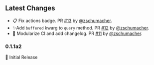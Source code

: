 
## Latest Changes

* 📋 Fix actions badge. PR [#13](https://github.com/zschumacher/pydapper/pull/13) by [@zschumacher](https://github.com/zschumacher).
* ✨Add `buffered` kwarg to `query` method. PR [#12](https://github.com/zschumacher/pydapper/pull/12) by [@zschumacher](https://github.com/zschumacher).
* 🔧 Modularize CI and add changelog. PR [#11](https://github.com/zschumacher/pydapper/pull/11) by [@zschumacher](https://github.com/zschumacher).
### 0.1.1a2
🔖 Initial Release 
